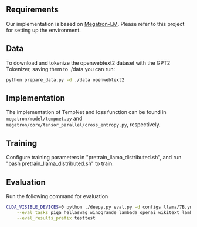 ## Requirements
Our implementation is based on [Megatron-LM](https://github.com/NVIDIA/Megatron-LM). Please refer to this project for setting up the environment.

## Data
To download and tokenize the openwebtext2 dataset with the GPT2 Tokenizer, saving them to ./data you can run:
```bash
python prepare_data.py -d ./data openwebtext2
```

## Implementation
The implementation of TempNet and loss function can be found in `megatron/model/tempnet.py` and `megatron/core/tensor_parallel/cross_entropy.py`, respectively.

## Training
Configure training parameters in "pretrain_llama_distributed.sh", and run "bash pretrain_llama_distributed.sh" to train. 


## Evaluation
Run the following command for evaluation
```bash
CUDA_VISIBLE_DEVICES=0 python ./deepy.py eval.py -d configs llama/7B.yml llama/train_config.yml \
	--eval_tasks piqa hellaswag winogrande lambada_openai wikitext lambada_standard arc_easy arc_challenge openbookqa boolq sciq siqa mathqa logiqa swag \
	--eval_results_prefix testtest
```
